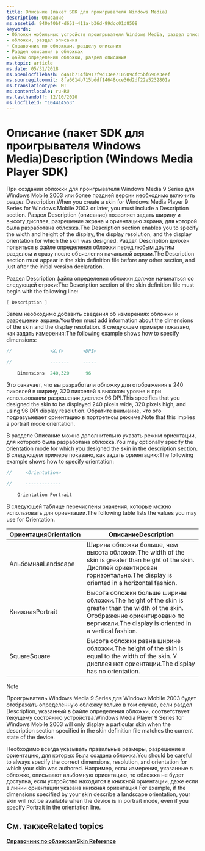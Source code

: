 ```yaml
---
title: Описание (пакет SDK для проигрывателя Windows Media)
description: Описание
ms.assetid: 940ef0bf-d651-411a-b36d-99dcc01d8508
keywords:
- Обложки мобильных устройств проигрывателя Windows Media, раздел описания
- обложки, раздел описания
- Справочник по обложкам, разделу описания
- Раздел описания в обложках
- файлы определения обложки, раздел описания
ms.topic: article
ms.date: 05/31/2018
ms.openlocfilehash: d4a1b714fb917f9d13ee710509cfc5bf696e3eef
ms.sourcegitcommit: 8fa6614b715bddf14648cce36d2df22e5232801a
ms.translationtype: MT
ms.contentlocale: ru-RU
ms.lasthandoff: 12/10/2020
ms.locfileid: "104414553"
---
```

# <a name="description-windows-media-player-sdk"></a><span data-ttu-id="8f59f-108">Описание (пакет SDK для проигрывателя Windows Media)</span><span class="sxs-lookup"><span data-stu-id="8f59f-108">Description (Windows Media Player SDK)</span></span>

<span data-ttu-id="8f59f-109">При создании обложки для проигрывателя Windows Media 9 Series для Windows Mobile 2003 или более поздней версии необходимо включить раздел Description.</span><span class="sxs-lookup"><span data-stu-id="8f59f-109">When you create a skin for Windows Media Player 9 Series for Windows Mobile 2003 or later, you must include a Description section.</span></span> <span data-ttu-id="8f59f-110">Раздел Description (описание) позволяет задать ширину и высоту дисплея, разрешение экрана и ориентацию экрана, для которой была разработана обложка.</span><span class="sxs-lookup"><span data-stu-id="8f59f-110">The Description section enables you to specify the width and height of the display, the display resolution, and the display orientation for which the skin was designed.</span></span> <span data-ttu-id="8f59f-111">Раздел Description должен появиться в файле определения обложки перед любым другим разделом и сразу после объявления начальной версии.</span><span class="sxs-lookup"><span data-stu-id="8f59f-111">The Description section must appear in the skin definition file before any other section, and just after the initial version declaration.</span></span>

<span data-ttu-id="8f59f-112">Раздел Description файла определения обложки должен начинаться со следующей строки:</span><span class="sxs-lookup"><span data-stu-id="8f59f-112">The Description section of the skin definition file must begin with the following line:</span></span>


```C++
[ Description ]

```



<span data-ttu-id="8f59f-113">Затем необходимо добавить сведения об измерениях обложки и разрешении экрана.</span><span class="sxs-lookup"><span data-stu-id="8f59f-113">You then must add information about the dimensions of the skin and the display resolution.</span></span> <span data-ttu-id="8f59f-114">В следующем примере показано, как задать измерения:</span><span class="sxs-lookup"><span data-stu-id="8f59f-114">The following example shows how to specify dimensions:</span></span>


```C++
//              <X,Y>       <DPI>

//              -------     -----

    Dimensions  240,320      96

```



<span data-ttu-id="8f59f-115">Это означает, что вы разработали обложку для отображения в 240 пикселей в ширину, 320 пикселей в высоком уровне и при использовании разрешения дисплея 96 DPI.</span><span class="sxs-lookup"><span data-stu-id="8f59f-115">This specifies that you designed the skin to be displayed 240 pixels wide, 320 pixels high, and using 96 DPI display resolution.</span></span> <span data-ttu-id="8f59f-116">Обратите внимание, что это подразумевает ориентацию в портретном режиме.</span><span class="sxs-lookup"><span data-stu-id="8f59f-116">Note that this implies a portrait mode orientation.</span></span>

<span data-ttu-id="8f59f-117">В разделе Описание можно дополнительно указать режим ориентации, для которого была разработана обложка.</span><span class="sxs-lookup"><span data-stu-id="8f59f-117">You may optionally specify the orientation mode for which you designed the skin in the description section.</span></span> <span data-ttu-id="8f59f-118">В следующем примере показано, как задать ориентацию:</span><span class="sxs-lookup"><span data-stu-id="8f59f-118">The following example shows how to specify orientation:</span></span>


```C++
//     <Orientation>

//     -------------

    Orientation Portrait

```



<span data-ttu-id="8f59f-119">В следующей таблице перечислены значения, которые можно использовать для ориентации.</span><span class="sxs-lookup"><span data-stu-id="8f59f-119">The following table lists the values you may use for Orientation.</span></span>



| <span data-ttu-id="8f59f-120">Ориентация</span><span class="sxs-lookup"><span data-stu-id="8f59f-120">Orientation</span></span> | <span data-ttu-id="8f59f-121">Описание</span><span class="sxs-lookup"><span data-stu-id="8f59f-121">Description</span></span>                                                                                                  |
|-------------|--------------------------------------------------------------------------------------------------------------|
| <span data-ttu-id="8f59f-122">Альбомная</span><span class="sxs-lookup"><span data-stu-id="8f59f-122">Landscape</span></span>   | <span data-ttu-id="8f59f-123">Ширина обложки больше, чем высота обложки.</span><span class="sxs-lookup"><span data-stu-id="8f59f-123">The width of the skin is greater than height of the skin.</span></span> <span data-ttu-id="8f59f-124">Дисплей ориентирован горизонтально.</span><span class="sxs-lookup"><span data-stu-id="8f59f-124">The display is oriented in a horizontal fashion.</span></span>   |
| <span data-ttu-id="8f59f-125">Книжная</span><span class="sxs-lookup"><span data-stu-id="8f59f-125">Portrait</span></span>    | <span data-ttu-id="8f59f-126">Высота обложки больше ширины обложки.</span><span class="sxs-lookup"><span data-stu-id="8f59f-126">The height of the skin is greater than the width of the skin.</span></span> <span data-ttu-id="8f59f-127">Отображение ориентировано по вертикали.</span><span class="sxs-lookup"><span data-stu-id="8f59f-127">The display is oriented in a vertical fashion.</span></span> |
| <span data-ttu-id="8f59f-128">Square</span><span class="sxs-lookup"><span data-stu-id="8f59f-128">Square</span></span>      | <span data-ttu-id="8f59f-129">Высота обложки равна ширине обложки.</span><span class="sxs-lookup"><span data-stu-id="8f59f-129">The height of the skin is equal to the width of the skin.</span></span> <span data-ttu-id="8f59f-130">У дисплея нет ориентации.</span><span class="sxs-lookup"><span data-stu-id="8f59f-130">The display has no orientation.</span></span>                    |



 

> [!Note]  
> <span data-ttu-id="8f59f-131">Проигрыватель Windows Media 9 Series для Windows Mobile 2003 будет отображать определенную обложку только в том случае, если раздел Description, указанный в файле определения обложки, соответствует текущему состоянию устройства.</span><span class="sxs-lookup"><span data-stu-id="8f59f-131">Windows Media Player 9 Series for Windows Mobile 2003 will only display a particular skin when the description section specified in the skin definition file matches the current state of the device.</span></span>

 

<span data-ttu-id="8f59f-132">Необходимо всегда указывать правильные размеры, разрешение и ориентацию, для которых была создана обложка.</span><span class="sxs-lookup"><span data-stu-id="8f59f-132">You should be careful to always specify the correct dimensions, resolution, and orientation for which your skin was authored.</span></span> <span data-ttu-id="8f59f-133">Например, если измерения, указанные в обложке, описывают альбомную ориентацию, то обложка не будет доступна, если устройство находится в книжной ориентации, даже если в линии ориентации указана книжная ориентация.</span><span class="sxs-lookup"><span data-stu-id="8f59f-133">For example, if the dimensions specified by your skin describe a landscape orientation, your skin will not be available when the device is in portrait mode, even if you specify Portrait in the orientation line.</span></span>

## <a name="related-topics"></a><span data-ttu-id="8f59f-134">См. также</span><span class="sxs-lookup"><span data-stu-id="8f59f-134">Related topics</span></span>

<dl> <dt>

[<span data-ttu-id="8f59f-135">**Справочник по обложкам**</span><span class="sxs-lookup"><span data-stu-id="8f59f-135">**Skin Reference**</span></span>](skin-reference.md)
</dt> </dl>

 

 




